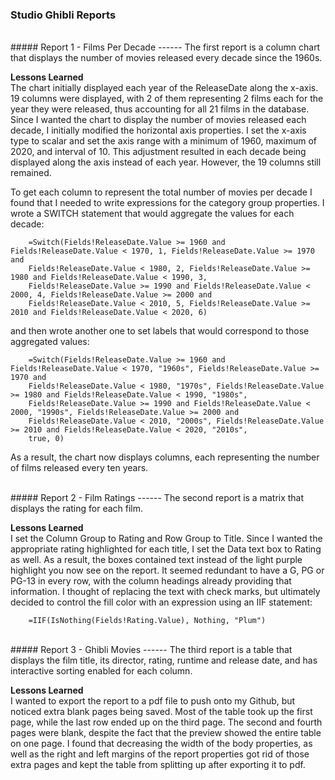 ### Studio Ghibli Reports

<br>  
##### Report 1 - Films Per Decade
------
The first report is a column chart that displays the number of movies released every decade since the 1960s.

**Lessons Learned**  
The chart initially displayed each year of the ReleaseDate along the x-axis. 19 columns were displayed, with 2 of them representing 2 films each for the year they were released, thus accounting for all 21 films in the database. Since I wanted the chart to display the number of movies released each decade, I initially modified the horizontal axis properties. I set the x-axis type to scalar and set the axis range with a minimum of 1960, maximum of 2020, and interval of 10. This adjustment resulted in each decade being displayed along the axis instead of each year. However, the 19 columns still remained. 

To get each column to represent the total number of movies per decade I found that I needed to write expressions for the category group properties. I wrote a SWITCH statement that would aggregate the values for each decade:  
```  
    =Switch(Fields!ReleaseDate.Value >= 1960 and Fields!ReleaseDate.Value < 1970, 1, Fields!ReleaseDate.Value >= 1970 and 
    Fields!ReleaseDate.Value < 1980, 2, Fields!ReleaseDate.Value >= 1980 and Fields!ReleaseDate.Value < 1990, 3,  
    Fields!ReleaseDate.Value >= 1990 and Fields!ReleaseDate.Value < 2000, 4, Fields!ReleaseDate.Value >= 2000 and 
    Fields!ReleaseDate.Value < 2010, 5, Fields!ReleaseDate.Value >= 2010 and Fields!ReleaseDate.Value < 2020, 6)
```
and then wrote another one to set labels that would correspond to those aggregated values:  
```  
    =Switch(Fields!ReleaseDate.Value >= 1960 and Fields!ReleaseDate.Value < 1970, "1960s", Fields!ReleaseDate.Value >= 1970 and
    Fields!ReleaseDate.Value < 1980, "1970s", Fields!ReleaseDate.Value >= 1980 and Fields!ReleaseDate.Value < 1990, "1980s",
    Fields!ReleaseDate.Value >= 1990 and Fields!ReleaseDate.Value < 2000, "1990s", Fields!ReleaseDate.Value >= 2000 and
    Fields!ReleaseDate.Value < 2010, "2000s", Fields!ReleaseDate.Value >= 2010 and Fields!ReleaseDate.Value < 2020, "2010s",
    true, 0)  
```  
As a result, the chart now displays columns, each representing the number of films released every ten years.
  
<br>  
##### Report 2 - Film Ratings
------
The second report is a matrix that displays the rating for each film.

**Lessons Learned**  
I set the Column Group to Rating and Row Group to Title. Since I wanted the appropriate rating highlighted for each title, I set the Data text box to Rating as well. As a result, the boxes contained text instead of the light purple highlight you now see on the report. It seemed redundant to have a G, PG or PG-13 in every row, with the column headings already providing that information. I thought of replacing the text with check marks, but ultimately decided to control the fill color with an expression using an IIF statement:  
```  
    =IIF(IsNothing(Fields!Rating.Value), Nothing, "Plum")  
```
  
<br>  
##### Report 3 - Ghibli Movies
------
The third report is a table that displays the film title, its director, rating, runtime and release date, and has interactive sorting enabled for each column. 

**Lessons Learned**  
I wanted to export the report to a pdf file to push onto my Github, but noticed extra blank pages being saved. Most of the table took up the first page, while the last row ended up on the third page. The second and fourth pages were blank, despite the fact that the preview showed the entire table on one page. I found that decreasing the width of the body properties, as well as the right and left margins of the report properties got rid of those extra pages and kept the table from splitting up after exporting it to pdf.

